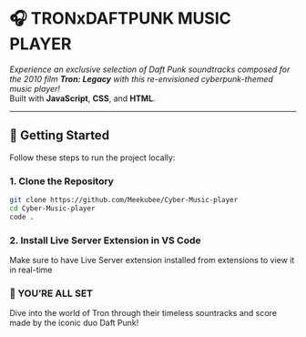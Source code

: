# 🎧 TRONxDAFTPUNK MUSIC PLAYER

*Experience an exclusive selection of Daft Punk soundtracks composed for the 2010 film **Tron: Legacy** with this re-envisioned cyberpunk-themed music player!*  
Built with **JavaScript**, **CSS**, and **HTML**.

---

## 🚀 Getting Started

Follow these steps to run the project locally:

### 1. Clone the Repository

```bash
git clone https://github.com/Meekubee/Cyber-Music-player
cd Cyber-Music-player
code .
```
### 2. Install Live Server Extension in VS Code
Make sure to have Live Server extension installed from extensions to view it in real-time

### 🤖 YOU’RE ALL SET

Dive into the world of Tron through their timeless sountracks and score made by the iconic duo Daft Punk!




